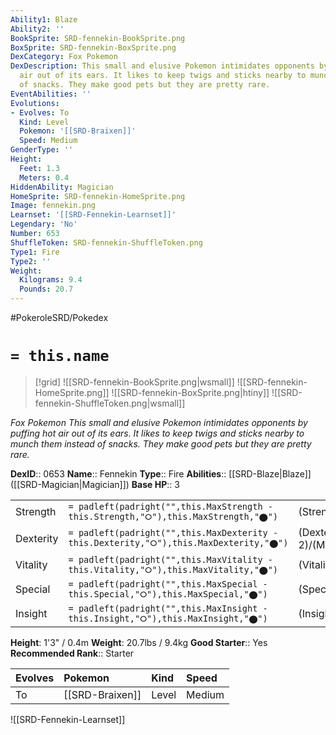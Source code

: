 ```yaml
---
Ability1: Blaze
Ability2: ''
BookSprite: SRD-fennekin-BookSprite.png
BoxSprite: SRD-fennekin-BoxSprite.png
DexCategory: Fox Pokemon
DexDescription: This small and elusive Pokemon intimidates opponents by puffing hot
  air out of its ears. It likes to keep twigs and sticks nearby to munch them instead
  of snacks. They make good pets but they are pretty rare.
EventAbilities: ''
Evolutions:
- Evolves: To
  Kind: Level
  Pokemon: '[[SRD-Braixen]]'
  Speed: Medium
GenderType: ''
Height:
  Feet: 1.3
  Meters: 0.4
HiddenAbility: Magician
HomeSprite: SRD-fennekin-HomeSprite.png
Image: fennekin.png
Learnset: '[[SRD-Fennekin-Learnset]]'
Legendary: 'No'
Number: 653
ShuffleToken: SRD-fennekin-ShuffleToken.png
Type1: Fire
Type2: ''
Weight:
  Kilograms: 9.4
  Pounds: 20.7
---
```


#PokeroleSRD/Pokedex

# `= this.name`

> [!grid]
> ![[SRD-fennekin-BookSprite.png|wsmall]]
> ![[SRD-fennekin-HomeSprite.png]]
> ![[SRD-fennekin-BoxSprite.png|htiny]]
> ![[SRD-fennekin-ShuffleToken.png|wsmall]]


*Fox Pokemon*
*This small and elusive Pokemon intimidates opponents by puffing hot air out of its ears. It likes to keep twigs and sticks nearby to munch them instead of snacks. They make good pets but they are pretty rare.*

**DexID**:: 0653
**Name**:: Fennekin
**Type**:: Fire
**Abilities**:: [[SRD-Blaze|Blaze]] ([[SRD-Magician|Magician]])
**Base HP**:: 3

|           |                                                                                        |                                          |
| --------- | -------------------------------------------------------------------------------------- | ---------------------------------------- |
| Strength  | `= padleft(padright("",this.MaxStrength - this.Strength,"⭘"),this.MaxStrength,"⬤")`    | (Strength::2)/(MaxStrength::4)   |
| Dexterity | `= padleft(padright("",this.MaxDexterity - this.Dexterity,"⭘"),this.MaxDexterity,"⬤")` | (Dexterity:: 2)/(MaxDexterity::4) |
| Vitality  | `= padleft(padright("",this.MaxVitality - this.Vitality,"⭘"),this.MaxVitality,"⬤")`    | (Vitality::1)/(MaxVitality::3)   |
| Special   | `= padleft(padright("",this.MaxSpecial - this.Special,"⭘"),this.MaxSpecial,"⬤")`       | (Special::2)/(MaxSpecial::4)     |
| Insight   | `= padleft(padright("",this.MaxInsight - this.Insight,"⭘"),this.MaxInsight,"⬤")`       | (Insight::2)/(MaxInsight::4)     |

**Height**: 1'3" / 0.4m
**Weight**: 20.7lbs / 9.4kg
**Good Starter**:: Yes
**Recommended Rank**:: Starter

| Evolves   | Pokemon         | Kind   | Speed   |
|:----------|:----------------|:-------|:--------|
| To        | [[SRD-Braixen]] | Level  | Medium  |

![[SRD-Fennekin-Learnset]]